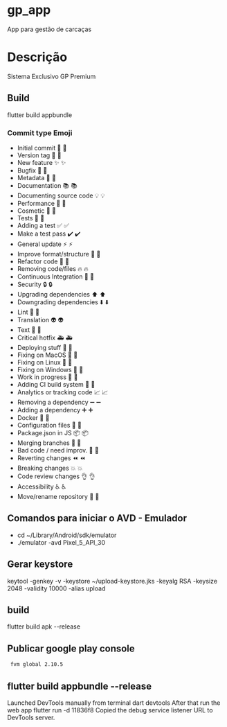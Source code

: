 # gp_app
App para gestão de carcaças

# Descrição
Sistema Exclusivo GP Premium

## Build
flutter build appbundle

### Commit type	Emoji

- Initial commit	🎉 :tada:
- Version tag	🔖 :bookmark:
- New feature	✨ :sparkles:
- Bugfix	🐛 :bug:
- Metadata	📇 :card_index:
- Documentation	📚 :books:
- Documenting source code	💡 :bulb:
- Performance	🐎 :racehorse:
- Cosmetic	💄 :lipstick:
- Tests	🚨 :rotating_light:
- Adding a test	✅ :white_check_mark:
- Make a test pass	✔️ :heavy_check_mark:
- General update	⚡ :zap:
- Improve format/structure	🎨 :art:
- Refactor code	🔨 :hammer:
- Removing code/files	🔥 :fire:
- Continuous Integration	💚 :green_heart:
- Security	🔒 :lock:
- Upgrading dependencies	⬆️ :arrow_up:
- Downgrading dependencies	⬇️ :arrow_down:
- Lint	👕 :shirt:
- Translation	👽 :alien:
- Text	📝 :pencil:
- Critical hotfix	🚑 :ambulance:
- Deploying stuff	🚀 :rocket:
- Fixing on MacOS	🍎 :apple:
- Fixing on Linux	🐧 :penguin:
- Fixing on Windows	🏁 :checkered_flag:
- Work in progress	🚧 :construction:
- Adding CI build system	👷 :construction_worker:
- Analytics or tracking code	📈 :chart_with_upwards_trend:
- Removing a dependency	➖ :heavy_minus_sign:
- Adding a dependency	➕ :heavy_plus_sign:
- Docker	🐳 :whale:
- Configuration files	🔧 :wrench:
- Package.json in JS	📦 :package:
- Merging branches	🔀 :twisted_rightwards_arrows:
- Bad code / need improv.	💩 :hankey:
- Reverting changes	⏪ :rewind:
- Breaking changes	💥 :boom:
- Code review changes	👌 :ok_hand:
- Accessibility	♿ :wheelchair:
- Move/rename repository	🚚 :truck:

## Comandos para iniciar o AVD - Emulador
- cd ~/Library/Android/sdk/emulator
- ./emulator -avd Pixel_5_API_30   

## Gerar keystore

keytool -genkey -v -keystore ~/upload-keystore.jks -keyalg RSA -keysize 2048 -validity 10000 -alias upload

## build

flutter build apk --release

## Publicar google play console

```bash
 fvm global 2.10.5
```
## flutter build appbundle --release

Launched DevTools manually from terminal dart devtools
After that run the web app flutter run -d 11836f8
Copied the debug service listener URL to DevTools server.


